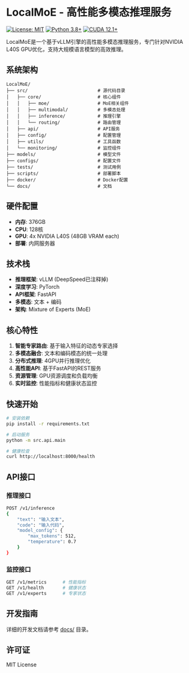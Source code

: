 # LocalMoE - 高性能多模态推理服务

[![License: MIT](https://img.shields.io/badge/License-MIT-yellow.svg)](https://opensource.org/licenses/MIT)
[![Python 3.8+](https://img.shields.io/badge/python-3.8+-blue.svg)](https://www.python.org/downloads/)
[![CUDA 12.1+](https://img.shields.io/badge/CUDA-12.1+-green.svg)](https://developer.nvidia.com/cuda-downloads)

LocalMoE是一个基于vLLM引擎的高性能多模态推理服务，专门针对NVIDIA L40S GPU优化，支持大规模语言模型的高效推理。

## 系统架构

```
LocalMoE/
├── src/                          # 源代码目录
│   ├── core/                     # 核心组件
│   │   ├── moe/                  # MoE相关组件
│   │   ├── multimodal/           # 多模态处理
│   │   ├── inference/            # 推理引擎
│   │   └── routing/              # 路由管理
│   ├── api/                      # API服务
│   ├── config/                   # 配置管理
│   ├── utils/                    # 工具函数
│   └── monitoring/               # 监控组件
├── models/                       # 模型文件
├── configs/                      # 配置文件
├── tests/                        # 测试用例
├── scripts/                      # 部署脚本
├── docker/                       # Docker配置
└── docs/                         # 文档
```

## 硬件配置

- **内存**: 376GB
- **CPU**: 128核
- **GPU**: 4x NVIDIA L40S (48GB VRAM each)
- **部署**: 内网服务器

## 技术栈

- **推理框架**: vLLM (DeepSpeed已注释掉)
- **深度学习**: PyTorch
- **API框架**: FastAPI
- **多模态**: 文本 + 编码
- **架构**: Mixture of Experts (MoE)

## 核心特性

1. **智能专家路由**: 基于输入特征的动态专家选择
2. **多模态融合**: 文本和编码模态的统一处理
3. **分布式推理**: 4GPU并行推理优化
4. **高性能API**: 基于FastAPI的REST服务
5. **资源管理**: GPU资源调度和负载均衡
6. **实时监控**: 性能指标和健康状态监控

## 快速开始

```bash
# 安装依赖
pip install -r requirements.txt

# 启动服务
python -m src.api.main

# 健康检查
curl http://localhost:8000/health
```

## API接口

### 推理接口
```bash
POST /v1/inference
{
    "text": "输入文本",
    "code": "输入代码",
    "model_config": {
        "max_tokens": 512,
        "temperature": 0.7
    }
}
```

### 监控接口
```bash
GET /v1/metrics      # 性能指标
GET /v1/health       # 健康状态
GET /v1/experts      # 专家状态
```

## 开发指南

详细的开发文档请参考 [docs/](docs/) 目录。

## 许可证

MIT License
